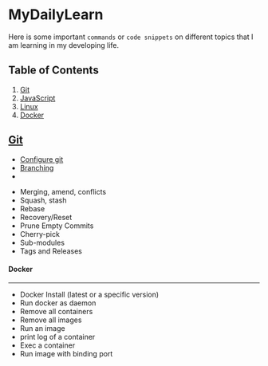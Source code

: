 # MyDailyLearn
Here is some important `commands` or `code snippets` on different topics that I am learning in my developing life.

## Table of Contents
1. [Git](#git)
1. [JavaScript](#javascript)
1. [Linux](#linux)
1. [Docker](#docker)


## [Git](https://github.com/sajibcse68/MyDailyLearn/blob/master/Git/GitCheatSheet.md)

- [Configure git](https://github.com/sajibcse68/MyDailyLearn/blob/git/git/git-cheatsheet.md#configure-git)
- [Branching](https://github.com/sajibcse68/MyDailyLearn/blob/git/git/git-cheatsheet.md#branching)
- 

* Merging, amend, conflicts
* Squash, stash
* Rebase
* Recovery/Reset
* Prune Empty Commits
* Cherry-pick
* Sub-modules
* Tags and Releases

#### Docker
---
* Docker Install (latest or a specific version)
* Run docker as daemon
* Remove all containers
* Remove all images
* Run an image
* print log of a container
* Exec a container
* Run image with binding port

